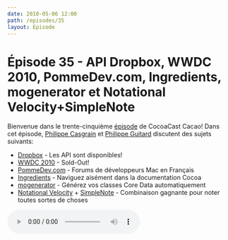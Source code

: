 ```yaml
---
date: 2010-05-06 12:00
path: /episodes/35
layout: Episode
---
```

# Épisode 35 - API Dropbox, WWDC 2010, PommeDev.com, Ingredients, mogenerator et Notational Velocity+SimpleNote
<p>Bienvenue dans le trente-cinquième <a href="https://archive.org/download/cacaocast/cacaocast_35.mp3" title="CocoaCast Cacao Episode 35">épisode</a> de CocoaCast Cacao! Dans cet épisode, <a href="http://www.twitter.com/philippec" title="Philippe Casgrain sur Twitter">Philippe Casgrain</a> et <a href="http://www.twitter.com/philippeguitard" title="Philippe Guitard sur Twitter">Philippe Guitard</a> discutent des sujets suivants:</p>
<ul><li><a href="http://blog.dropbox.com/?p=492" title="Dropbox">Dropbox</a> - Les API sont disponibles!</li>
<li><a href="http://developer.apple.com/wwdc/" title="WWDC 2010">WWDC 2010</a> - Sold-Out!</li>
<li><a href="http://www.pommedev.com/" title="PommeDev.com">PommeDev.com</a> - Forums de développeurs Mac en Français</li>
<li><a href="http://github.com/fileability/Ingredients" title="Ingredients">Ingredients</a> - Naviguez aisément dans la documentation Cocoa</li>
<li><a href="http://github.com/rentzsch/mogenerator" title="mogenerator">mogenerator</a> - Générez vos classes Core Data automatiquement</li>
<li><a href="http://notational.net/" title="Notational Velocity">Notational Velocity</a> + <a href="http://simplenoteapp.com/" title="SimpleNote">SimpleNote</a> - Combinaison gagnante pour noter toutes sortes de choses</li>
</ul>
<p><audio controls><source src="https://archive.org/download/cacaocast/cacaocast_35.mp3" type="audio/mpeg"><source src="https://archive.org/download/cacaocast/cacaocast_35.mp3" type="audio/mp4">Votre navigateur ne supporte pas l'élément audio / Your browser does not support the audio element.</audio></p>
